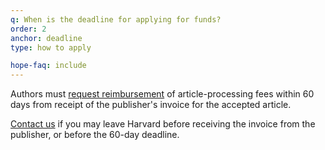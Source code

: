 ```yaml
---
q: When is the deadline for applying for funds?
order: 2
anchor: deadline
type: how to apply

hope-faq: include
---
```

Authors must [request reimbursement](https://osc.hul.harvard.edu/dash/authors/hope/apply) of article-processing fees within 60 days from receipt of the publisher's invoice for the accepted article.

[Contact us](mailto:osc@harvard.edu) if you may leave Harvard before receiving the invoice from the publisher, or before the 60-day deadline.
